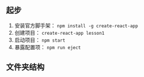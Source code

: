 ## 起步

1. 安装官方脚手架： `npm install -g create-react-app`
2. 创建项目： `create-react-app lesson1`
3. 启动项目： `npm start`
4. 暴露配置项： `npm run eject`

## 文件夹结构

```

```

